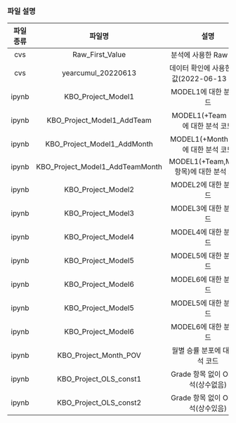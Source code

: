 ### 파일 설명

|파일종류|파일명|설명|
|:------:|:--------------------------------------:|:--------------------------------------------------------:|
|cvs|Raw_First_Value|분석에 사용한 Raw Data|
|cvs|yearcumul_20220613|데이터 확인에 사용한 실제값(2022-06-13 기준)|
|ipynb|KBO_Project_Model1| MODEL1에 대한 분석 코드|
|ipynb|KBO_Project_Model1_AddTeam | MODEL1(+Team 항목)에 대한 분석 코드|
|ipynb|KBO_Project_Model1_AddMonth | MODEL1(+Month 항목)에 대한 분석 코드|
|ipynb|KBO_Project_Model1_AddTeamMonth | MODEL1(+Team,Month 항목)에 대한 분석 코드|
|ipynb|KBO_Project_Model2|MODEL2에 대한 분석 코드|
|ipynb|KBO_Project_Model3|MODEL3에 대한 분석 코드|
|ipynb|KBO_Project_Model4|MODEL4에 대한 분석 코드|
|ipynb|KBO_Project_Model5|MODEL5에 대한 분석 코드|
|ipynb|KBO_Project_Model6|MODEL6에 대한 분석 코드|
|ipynb|KBO_Project_Model5|MODEL5에 대한 분석 코드|
|ipynb|KBO_Project_Model6|MODEL6에 대한 분석 코드|
|ipynb|KBO_Project_Month_POV|월별 승률 분포에 대한 분석 코드|
|ipynb|KBO_Project_OLS_const1|Grade 항목 없이 OLS 분석(상수없음)|
|ipynb|KBO_Project_OLS_const2|Grade 항목 없이 OLS 분석(상수있음)|
